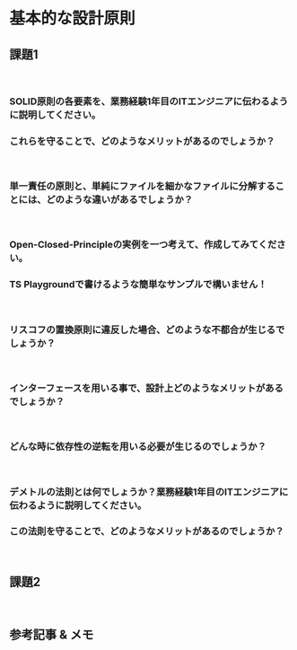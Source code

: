 # 基本的な設計原則

## 課題1 

<br>

### SOLID原則の各要素を、業務経験1年目のITエンジニアに伝わるように説明してください。
### これらを守ることで、どのようなメリットがあるのでしょうか？

<br>

### 単一責任の原則と、単純にファイルを細かなファイルに分解することには、どのような違いがあるでしょうか？

<br>

### Open-Closed-Principleの実例を一つ考えて、作成してみてください。
### TS Playgroundで書けるような簡単なサンプルで構いません！

<br>

### リスコフの置換原則に違反した場合、どのような不都合が生じるでしょうか？

<br>

### インターフェースを用いる事で、設計上どのようなメリットがあるでしょうか？

<br>

### どんな時に依存性の逆転を用いる必要が生じるのでしょうか？

<br>

### デメトルの法則とは何でしょうか？業務経験1年目のITエンジニアに伝わるように説明してください。
### この法則を守ることで、どのようなメリットがあるのでしょうか？

<br>

## 課題2

<br>

## 参考記事 & メモ
